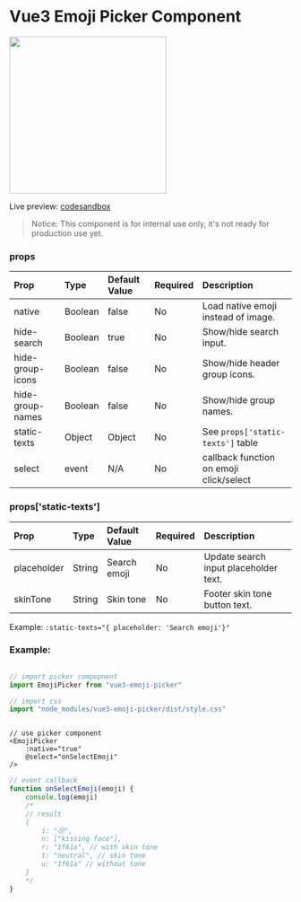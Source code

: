 # Vue3 Emoji Picker Component

<img src="https://i.imgur.com/CQc1nCF.png" width="280" />

Live preview: [codesandbox](https://codesandbox.io/s/heuristic-dewdney-kp971?file=/src/App.vue)

> Notice: This component is for internal use only, it's not ready for production use yet.

### props

| Prop          | Type      | Default Value  | Required  |  Description |
| :---         | :---     | :---          | :---     | :--- |
| native        | Boolean   | false          |  No    |Load native emoji instead of image. |
| hide-search        | Boolean   | true           |  No    | Show/hide search input. |
| hide-group-icons | Boolean   | false       |  No    | Show/hide header group icons. |
| hide-group-names | Boolean   | false       |  No    | Show/hide group names. |
| static-texts | Object   | Object           |  No    | See `props['static-texts']` table |
| select        | event     | N/A            |  No    | callback function on emoji click/select |

### props['static-texts']
| Prop          | Type      | Default Value  | Required  |  Description |
| :---         | :---     | :---          | :---     | :--- |
| placeholder   | String | Search emoji | No | Update search input placeholder text. |
| skinTone   | String | Skin tone | No | Footer  skin tone button text. |

Example: 
``` :static-texts="{ placeholder: 'Search emoji'}"  ```<br/>


### Example:

```javascript

// import picker compopnent
import EmojiPicker from "vue3-emoji-picker"

// import css
import "node_modules/vue3-emoji-picker/dist/style.css"

```
```vue

// use picker component
<EmojiPicker 
    :native="true" 
    @select="onSelectEmoji"
/>
```
```javascript
// event callback
function onSelectEmoji(emoji) {
    console.log(emoji)
    /*
    // result
    { 
        i: "😚", 
        n: ["kissing face"], 
        r: "1f61a", // with skin tone
        t: "neutral", // skin tone
        u: "1f61a" // without tone
    }
    */
}
```
